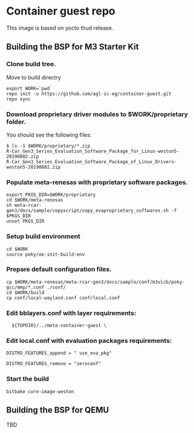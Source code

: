 # Container guest repo

This image is based on yocto thud release.  

## Building the BSP for M3 Starter Kit

### Clone build tree.

Move to build directry

	export WORK=`pwd`  
	repo init -u https://github.com/agl-ic-eg/container-guest.git  
	repo sync  

### Download proprietary driver modules to $WORK/proprietary folder.

You should see the following files:

	$ ls -1 $WORK/proprietary/*.zip  
	R-Car_Gen3_Series_Evaluation_Software_Package_for_Linux-weston5-20190802.zip  
	R-Car_Gen3_Series_Evaluation_Software_Package_of_Linux_Drivers-weston5-20190802.zip  

### Populate meta-renesas with proprietary software packages.

	export PKGS_DIR=$WORK/proprietary  
	cd $WORK/meta-renesas  
	sh meta-rcar-gen3/docs/sample/copyscript/copy_evaproprietary_softwares.sh -f $PKGS_DIR  
	unset PKGS_DIR  


### Setup build environment

	cd $WORK  
	source poky/oe-init-build-env  

### Prepare default configuration files.  

	cp $WORK/meta-renesas/meta-rcar-gen3/docs/sample/conf/m3ulcb/poky-gcc/mmp/*.conf ./conf/  
	cd $WORK/build  
	cp conf/local-wayland.conf conf/local.conf  

### Edit bblayers.conf with layer requirements:

	  ${TOPDIR}/../meta-container-guest \  


### Edit local.conf with evaluation packages requirements:

	DISTRO_FEATURES_append = " use_eva_pkg"  
	
	DISTRO_FEATURES_remove = "zeroconf"  

### Start the build

	bitbake core-image-weston  



## Building the BSP for QEMU

TBD
